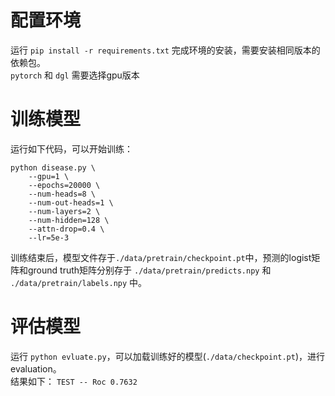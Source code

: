 # 配置环境
运行 `pip install -r requirements.txt` 完成环境的安装，需要安装相同版本的依赖包。  
`pytorch` 和 `dgl` 需要选择gpu版本

# 训练模型
运行如下代码，可以开始训练：
```
python disease.py \
    --gpu=1 \
    --epochs=20000 \
    --num-heads=8 \
    --num-out-heads=1 \
    --num-layers=2 \
    --num-hidden=128 \
    --attn-drop=0.4 \
    --lr=5e-3
```
训练结束后，模型文件存于`./data/pretrain/checkpoint.pt`中，预测的logist矩阵和ground truth矩阵分别存于
`./data/pretrain/predicts.npy` 和 `./data/pretrain/labels.npy` 中。

# 评估模型
运行 `python evluate.py`，可以加载训练好的模型(`./data/checkpoint.pt`)，进行evaluation。  
结果如下：
`TEST -- Roc 0.7632`
